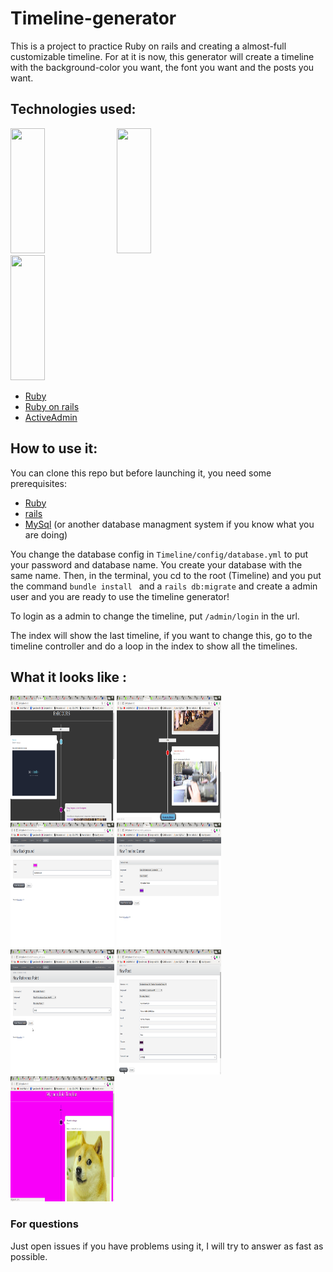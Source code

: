 # Timeline-generator

This is a project to practice Ruby on rails and creating a almost-full customizable timeline. For at it is now, this generator will create a timeline with the background-color you want, the font you want and the posts you want. 

## Technologies used:
<div style=" display:inline; ">
  <img src ='https://upload.wikimedia.org/wikipedia/commons/thumb/7/73/Ruby_logo.svg/1024px-Ruby_logo.svg.png' width="33%" height="200" >
   <img src='http://sdtimes.com/wp-content/uploads/2016/07/0701.sdt-rails.jpg' width="33%" height="200" >
   <img src='http://railscasts.com/static/episodes/stills/284-active-admin.png' width="33%" height="200" >
</div>

* [Ruby](https://www.ruby-lang.org/en/)
* [Ruby on rails](http://rubyonrails.org/)
* [ActiveAdmin](https://activeadmin.info/)

## How to use it:

You can clone this repo but before launching it, you need some prerequisites: 
* [Ruby](https://www.ruby-lang.org/en/documentation/)
* [rails](http://guides.rubyonrails.org/getting_started.html)
* [MySql](https://dev.mysql.com/doc/mysql-getting-started/en/) (or another database managment system if you know what you are doing)

You change the database config in ```Timeline/config/database.yml``` to put your password and database name. You create your database with the same name. Then, in the terminal, you cd to the root (Timeline) and you put the command ```bundle install ``` and a ``` rails db:migrate ``` and create a admin user and you are ready to use the timeline generator!

To login as a admin to change the timeline, put ```/admin/login``` in the url.

The index will show the last timeline, if you want to change this, go to the timeline controller and do a loop in the index to show all the timelines.  

## What it looks like :

<div style="display:inline;">
   <img src ='https://raw.githubusercontent.com/GabrieleVir/Timeline-generator/master/Timeline/extern/screenshotstimeline.png' width="33%" height="200" >
   <img src='https://raw.githubusercontent.com/GabrieleVir/Timeline-generator/master/Timeline/extern/screenshots2timeline.png' width="33%" height="200" >
   <img src='https://raw.githubusercontent.com/GabrieleVir/Timeline-generator/master/Timeline/extern/screenshots3timeline.png' width="33%" height="200" >
   <img src='https://raw.githubusercontent.com/GabrieleVir/Timeline-generator/master/Timeline/extern/screenshots4timeline.png' width="33%" height="200" >
   <img src='https://raw.githubusercontent.com/GabrieleVir/Timeline-generator/master/Timeline/extern/screenshots5timeline.png' width="33%" height="200" >
   <img src='https://raw.githubusercontent.com/GabrieleVir/Timeline-generator/master/Timeline/extern/screenshots6timeline.png' width="33%" height="200" >  
   <img src='https://raw.githubusercontent.com/GabrieleVir/Timeline-generator/master/Timeline/extern/screenshots7timeline.png' width="33%" height="200" >
</div>

### For questions
Just open issues if you have problems using it, I will try to answer as fast as possible.

